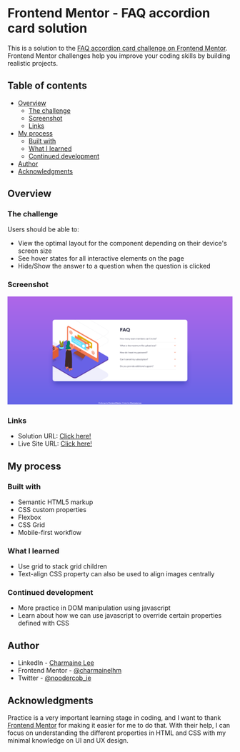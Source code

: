 # Frontend Mentor - FAQ accordion card solution

This is a solution to the [FAQ accordion card challenge on Frontend Mentor](https://www.frontendmentor.io/challenges/faq-accordion-card-XlyjD0Oam). Frontend Mentor challenges help you improve your coding skills by building realistic projects.

## Table of contents

- [Overview](#overview)
  - [The challenge](#the-challenge)
  - [Screenshot](#screenshot)
  - [Links](#links)
- [My process](#my-process)
  - [Built with](#built-with)
  - [What I learned](#what-i-learned)
  - [Continued development](#continued-development)
- [Author](#author)
- [Acknowledgments](#acknowledgments)

## Overview

### The challenge

Users should be able to:

- View the optimal layout for the component depending on their device's screen size
- See hover states for all interactive elements on the page
- Hide/Show the answer to a question when the question is clicked

### Screenshot

![Desktop Layout](./images/Screenshot_desktop_final.png)

### Links

- Solution URL: [Click here!](https://www.frontendmentor.io/solutions/collapsible-faq-card-using-html-css-and-js-1PlELJw9o)
- Live Site URL: [Click here!](https://epic-lichterman-7f8205.netlify.app/)

## My process

### Built with

- Semantic HTML5 markup
- CSS custom properties
- Flexbox
- CSS Grid
- Mobile-first workflow

### What I learned

- Use grid to stack grid children
- Text-align CSS property can also be used to align images centrally

### Continued development

- More practice in DOM manipulation using javascript
- Learn about how we can use javascript to override certain properties defined with CSS

## Author

- LinkedIn - [Charmaine Lee](https://www.linkedin.com/in/charmainelee-huimin/)
- Frontend Mentor - [@charmainelhm](https://www.frontendmentor.io/profile/charmainelhm)
- Twitter - [@noodercob_ie](https://www.twitter.com/noodercob_ie)

## Acknowledgments

Practice is a very important learning stage in coding, and I want to thank [Frontend Mentor](https://www.frontendmentor.io/) for making it easier for me to do that. With their help, I can focus on understanding the different properties in HTML and CSS with my minimal knowledge on UI and UX design.
